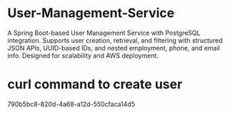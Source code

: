 # User-Management-Service
A Spring Boot-based User Management Service with PostgreSQL integration. Supports user creation, retrieval, and filtering with structured JSON APIs, UUID-based IDs, and nested employment, phone, and email info. Designed for scalability and AWS deployment.

# curl command to create user

790b5bc8-820d-4a68-a12d-550cfaca14d5